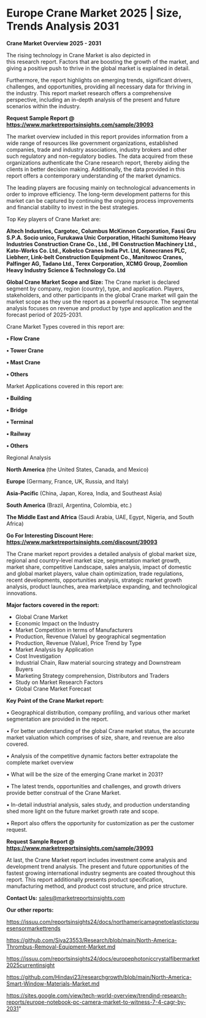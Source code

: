 # Europe Crane Market 2025 | Size, Trends Analysis 2031

<Strong> Crane Market Overview 2025 - 2031</strong>

The rising technology in Crane Market is also depicted in this research report. Factors that are boosting the growth of the market, and giving a positive push to thrive in the global market is explained in detail.

Furthermore, the report highlights on emerging trends, significant drivers, challenges, and opportunities, providing all necessary data for thriving in the industry. This report market research offers a comprehensive perspective, including an in-depth analysis of the present and future scenarios within the industry.

<strong>Request Sample Report @ <a href=https://www.marketreportsinsights.com/sample/39093>https://www.marketreportsinsights.com/sample/39093</a></strong>

The market overview included in this report provides information from a wide range of resources like government organizations, established companies, trade and industry associations, industry brokers and other such regulatory and non-regulatory bodies. The data acquired from these organizations authenticate the Crane research report, thereby aiding the clients in better decision making. Additionally, the data provided in this report offers a contemporary understanding of the market dynamics.

The leading players are focusing mainly on technological advancements in order to improve efficiency. The long-term development patterns for this market can be captured by continuing the ongoing process improvements and financial stability to invest in the best strategies.

Top Key players of Crane Market are:

<strong>Altech Industries, Cargotec, Columbus McKinnon Corporation, Fassi Gru S.P.A. Socio unico, Furukawa Unic Corporation, Hitachi Sumitomo Heavy Industries Construction Crane Co., Ltd., IHI Construction Machinery Ltd., Kato-Works Co. Ltd., Kobelco Cranes India Pvt. Ltd, Konecranes PLC, Liebherr, Link-belt Construction Equipment Co., Manitowoc Cranes, Palfinger AG, Tadano Ltd., Terex Corporation, XCMG Group, Zoomlion Heavy Industry Science & Technology Co. Ltd</strong>

<strong><b>Global Crane Market Scope and Size:</b></strong>
The Crane market is declared segment by company, region (country), type, and application. Players, stakeholders, and other participants in the global Crane market will gain the market scope as they use the report as a powerful resource. The segmental analysis focuses on revenue and product by type and application and the forecast period of 2025-2031.

Crane Market Types covered in this report are:

<strong>•  Flow Crane

•  Tower Crane

•  Mast Crane

•  Others</strong>

Market Applications covered in this report are:

<strong>•  Building

•  Bridge

•  Terminal

•  Railway

•  Others</strong> 

Regional Analysis

<strong>North America</strong> (the United States, Canada, and Mexico)

<strong>Europe</strong> (Germany, France, UK, Russia, and Italy)

<strong>Asia-Pacific</strong> (China, Japan, Korea, India, and Southeast Asia)

<strong>South America</strong> (Brazil, Argentina, Colombia, etc.)

<strong>The Middle East and Africa</strong> (Saudi Arabia, UAE, Egypt, Nigeria, and South Africa)

<strong>Go For Interesting Discount Here: <a href=https://www.marketreportsinsights.com/discount/39093>https://www.marketreportsinsights.com/discount/39093</a></strong>

The Crane market report provides a detailed analysis of global market size, regional and country-level market size, segmentation market growth, market share, competitive Landscape, sales analysis, impact of domestic and global market players, value chain optimization, trade regulations, recent developments, opportunities analysis, strategic market growth analysis, product launches, area marketplace expanding, and technological innovations.

<strong><b>Major factors covered in the report:</b></strong>
<ul>
  <li>Global Crane Market </li>
  <li>Economic Impact on the Industry</li>
  <li>Market Competition in terms of Manufacturers</li>
  <li>Production, Revenue (Value) by geographical segmentation</li>
  <li>Production, Revenue (Value), Price Trend by Type</li>
  <li>Market Analysis by Application</li>
  <li>Cost Investigation</li>
  <li>Industrial Chain, Raw material sourcing strategy and Downstream Buyers</li>
  <li>Marketing Strategy comprehension, Distributors and Traders</li>
  <li>Study on Market Research Factors</li>
  <li>Global Crane Market Forecast</li>
</ul>

<strong><b>Key Point of the Crane Market report:</b></strong>

• Geographical distribution, company profiling, and various other market segmentation are provided in the report.

• For better understanding of the global Crane market status, the accurate market valuation which comprises of size, share, and revenue are also covered.

• Analysis of the competitive dynamic factors better extrapolate the complete market overview

• What will be the size of the emerging Crane market in 2031?

• The latest trends, opportunities and challenges, and growth drivers provide better construal of the Crane Market.

• In-detail industrial analysis, sales study, and production understanding shed more light on the future market growth rate and scope.

• Report also offers the opportunity for customization as per the customer request.

<strong>Request Sample Report @ <a href=https://www.marketreportsinsights.com/sample/39093>https://www.marketreportsinsights.com/sample/39093</a></strong>

At last, the Crane Market report includes investment come analysis and development trend analysis. The present and future opportunities of the fastest growing international industry segments are coated throughout this report. This report additionally presents product specification, manufacturing method, and product cost structure, and price structure.

<strong>Contact Us:</strong>
sales@marketreportsinsights.com

<strong>Our other reports:</strong>

<a href=https://issuu.com/reportsinsights24/docs/northamericamagnetoelastictorquesensormarkettrends>https://issuu.com/reportsinsights24/docs/northamericamagnetoelastictorquesensormarkettrends</a>

<a href=https://github.com/Siya23553/Research/blob/main/North-America-Thrombus-Removal-Equipment-Market.md>https://github.com/Siya23553/Research/blob/main/North-America-Thrombus-Removal-Equipment-Market.md</a>

<a href=https://issuu.com/reportsinsights24/docs/europephotoniccrystalfibermarket2025currentinsight>https://issuu.com/reportsinsights24/docs/europephotoniccrystalfibermarket2025currentinsight</a>

<a href=https://github.com/Hindavi23/researchgrowth/blob/main/North-America-Smart-Window-Materials-Market.md>https://github.com/Hindavi23/researchgrowth/blob/main/North-America-Smart-Window-Materials-Market.md</a>

<a href=https://sites.google.com/view/tech-world-overview/trendind-research-reports/europe-notebook-pc-camera-market-to-witness-7-4-cagr-by-2031>https://sites.google.com/view/tech-world-overview/trendind-research-reports/europe-notebook-pc-camera-market-to-witness-7-4-cagr-by-2031</a>"
